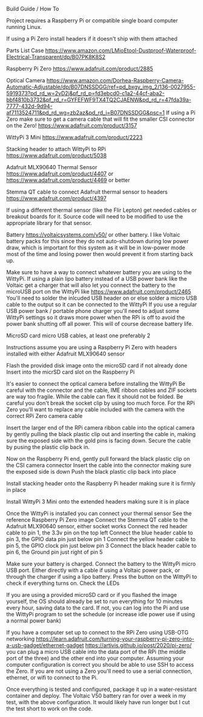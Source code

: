 Build Guide / How To

Project requires a Raspberry Pi or compatible single board computer
running Linux.

If using a Pi Zero install headers if it doesn't ship with them attached

Parts List
Case
https://www.amazon.com/LMioEtool-Dustproof-Waterproof-Electrical-Transparent/dp/B07PK8K8S2

Raspberry Pi Zero
https://www.adafruit.com/product/2885

Optical Camera
https://www.amazon.com/Dorhea-Raspberry-Camera-Automatic-Adjustable/dp/B07DNSSDGG/ref=pd_bxgy_img_2/136-0027955-5919373?pd_rd_w=2vD2j&pf_rd_p=fd3ebcd0-c1a2-44cf-aba2-bbf4810b3732&pf_rd_r=GYFEFWF9TX4TQ2CJAENW&pd_rd_r=47fda39a-7777-432d-9d94-af7113524711&pd_rd_wg=zb2az&pd_rd_i=B07DNSSDGG&psc=1
If using a Pi Zero make sure to get a camera cable that will fit the smaller
CSI connector on the Zero!
https://www.adafruit.com/product/3157

WittyPi 3 Mini
https://www.adafruit.com/product/2223

Stacking header to attach WittyPi to RPi 
https://www.adafruit.com/product/5038

Adafruit MLX90640 Thermal Sensor
https://www.adafruit.com/product/4407
or
https://www.adafruit.com/product/4469
or better

Stemma QT cable to connect Adafruit thermal sensor to headers
https://www.adafruit.com/product/4397

If using a different thermal sensor (like the Flir Lepton) get needed
cables or breakout boards for it. Source code will need to be modified
to use the appropriate library for that sensor.

Battery
https://voltaicsystems.com/v50/ or other battery. I like Voltaic battery
packs for this since they do not auto-shutdown during low power draw, 
which is important for this system as it will be in low-power mode most 
of the time and losing power then would prevent it from starting back up. 

Make sure to have a way to connect whatever battery you are using to the 
WittyPi. If using a plain lipo battery instead of a USB power bank like 
the Voltaic get a charger that will also let you connect the battery to 
the microUSB port on the WittyPi like 
https://www.adafruit.com/product/2465
You'll need to solder the inlcuded USB header on or else solder a micro USB cable
to the output so it can be connected to the WittyPi
If you use a regular USB power bank / portable phone charger you'll need
to adjust some WittyPi settings so it draws more power when the RPi is off to
avoid the power bank shutting off all power. This will of course decrease
battery life. 

MicroSD card
micro USB cables, at least one preferably 2

Instructions assume you are using a Raspberry Pi Zero with headers installed
with either Adafruit MLX90640 sensor

Flash the provided disk image onto the microSD card if not already done
Insert into the micrSD card slot on the Raspberry Pi

It's easier to connect the optical camera before installing the WittyPi
Be careful with the connector and the cable, IME ribbon cables and ZIF
sockets are way too fragile. While the cable can flex it should not be folded. Be careful
you don't break the socket clip by using too much force.
For the RPi Zero you'll want to replace any cable
included with the camera with the correct RPi Zero camera cable

Insert the larger end of the RPi camera ribbon cable into the optical camera by gently
pulling the black plastic clip out and inserting the cable in, making sure
the exposed side with the gold pins is facing down. Secure the cable by
pusing the plastic clip back in.

Now on the Raspberry Pi end, gently pull forward the black plastic clip on the CSI camera connector
Insert the cable into the connector making sure the exposed side is down
Push the black plastic clip back into place

Install stacking header onto the Raspberry Pi header making sure it is
firmly in place

Install WittyPi 3 Mini onto the extended headers making sure it is in place

Once the WittyPi is installed you can connect your thermal sensor
See the reference Raspberry Pi Zero image
Connect the Stemma QT cable to the Adafruit MLX90640 sensor, either socket works
Connect the red header cable to pin 1, the 3.3v pin on the top left
Connect the blue header cable to pin 3, the GPIO data pin just below pin 1
Connect the yellow header cable to pin 5, the GPIO clock pin just below pin 3
Connect the black header cable to pin 6, the Ground pin just right of pin 5

Make sure your battery is charged.
Connect the battery to the WittyPi micro USB port. Either directly with a 
cable if using a Voltaic power pack, or through the charger if using a lipo battery.
Press the button on the WittyPi to check if everything turns on. Check the LEDs

If you are using a provided microSD card or if you flashed the image yourself, 
the OS should already be set to run everything for 10 minutes every hour, saving data to the card.
If not, you can log into the Pi and use the WittyPi program to set the schedule (or increase idle power use if using a normal power bank)

If you have a computer set up to connect to the RPi Zero using USB-OTG networking
https://learn.adafruit.com/turning-your-raspberry-pi-zero-into-a-usb-gadget/ethernet-gadget
https://artivis.github.io/post/2020/pi-zero/
you can plug a micro USB cable into the data port of the RPi (the middle port of the three)
and the other end into your computer. Assuming your computer configuration is correct you
should be able to use SSH to access the Zero. If you are not using a Zero
you'll need to use a serial connection, ethernet, or wifi to connect to the Pi.

Once everything is tested and configured, package it up in a water-resistant container and deploy. 
The Voltaic V50 battery ran for over a week in my test, with the above configuration.
It would likely have run longer but I cut the test short to work on the code.
